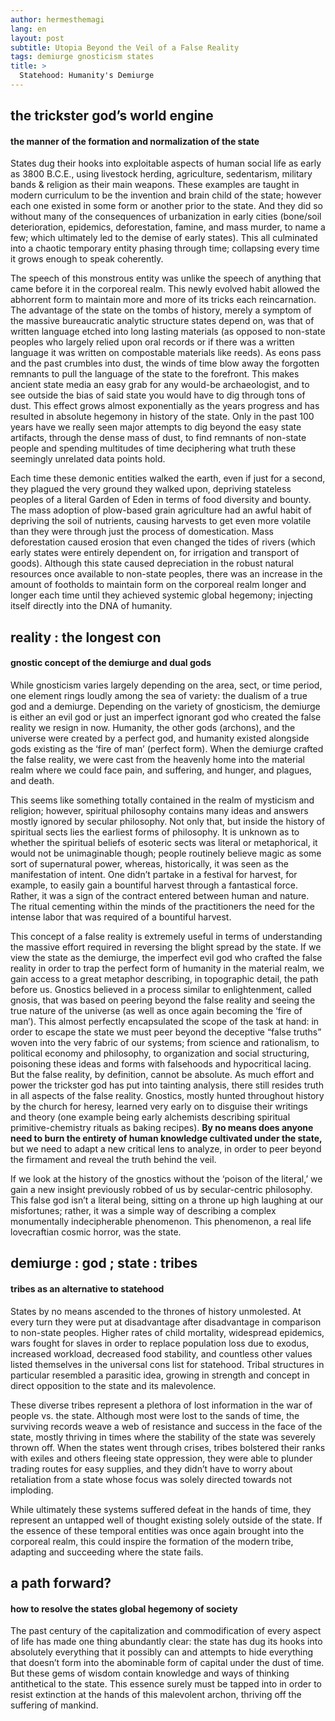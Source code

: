 ```yaml
---
author: hermesthemagi
lang: en
layout: post
subtitle: Utopia Beyond the Veil of a False Reality
tags: demiurge gnosticism states
title: >
  Statehood: Humanity's Demiurge
---
```


<style>
  body {
    font-feature-settings: "liga";
    font-variant-numeric: oldstyle-nums;
  }
</style>

## the trickster god’s world engine 

#### the manner of the formation and normalization of the state 

States dug their hooks into exploitable aspects of human social life as early as 3800 B.C.E., using livestock herding, agriculture, sedentarism, military bands & religion as their main weapons. These examples are taught in modern curriculum to be the invention and brain child of the state; however each one existed in some form or another prior to the state. And they did so without many of the consequences of urbanization in early cities (bone/soil deterioration, epidemics, deforestation, famine, and mass murder, to name a few; which ultimately led to the demise of early states). This all culminated into a chaotic temporary entity phasing through time; collapsing every time it grows enough to speak coherently.

The speech of this monstrous entity was unlike the speech of anything that came before it in the corporeal realm. This newly evolved habit allowed the abhorrent form to maintain more and more of its tricks each reincarnation. The advantage of the state on the tombs of history, merely a symptom of the massive bureaucratic analytic structure states depend on, was that of written language etched into long lasting materials (as opposed to non-state peoples who largely relied upon oral records or if there was a written language it was written on compostable materials like reeds). As eons pass and the past crumbles into dust, the winds of time blow away the forgotten remnants to pull the language of the state to the forefront. This makes ancient state media an easy grab for any would-be archaeologist, and to see outside the bias of said state you would have to dig through tons of dust. This effect grows almost exponentially as the years progress and has resulted in absolute hegemony in history of the state. Only in the past 100 years have we really seen major attempts to dig beyond the easy state artifacts, through the dense mass of dust, to find remnants of non-state people and spending multitudes of time deciphering what truth these seemingly unrelated data points hold.

Each time these demonic entities walked the earth, even if just for a second, they plagued the very ground they walked upon, depriving stateless peoples of a literal Garden of Eden in terms of food diversity and bounty. The mass adoption of plow-based grain agriculture had an awful habit of depriving the soil of nutrients, causing harvests to get even more volatile than they were through just the process of domestication. Mass deforestation caused erosion that even changed the tides of rivers (which early states were entirely dependent on, for irrigation and transport of goods). Although this state caused depreciation in the robust natural resources once available to non-state peoples, there was an increase in the amount of footholds to maintain form on the corporeal realm longer and longer each time until they achieved systemic global hegemony; injecting itself directly into the DNA of humanity. 

## reality : the longest con

#### gnostic concept of the demiurge and dual gods 

While gnosticism varies largely depending on the area, sect, or time period, one element rings loudly among the sea of variety: the dualism of a true god and a demiurge. Depending on the variety of gnosticism, the demiurge is either an evil god or just an imperfect ignorant god who created the false reality we resign in now. Humanity, the other gods (archons), and the universe were created by a perfect god, and humanity existed alongside gods existing as the ‘fire of man’ (perfect form). When the demiurge crafted the false reality, we were cast from the heavenly home into the material realm where we could face pain, and suffering, and hunger, and plagues, and death.

This seems like something totally contained in the realm of mysticism and religion; however, spiritual philosophy contains many ideas and answers mostly ignored by secular philosophy. Not only that, but inside the history of spiritual sects lies the earliest forms of philosophy. It is unknown as to whether the spiritual beliefs of esoteric sects was literal or metaphorical, it would not be unimaginable though; people routinely believe magic as some sort of supernatural power, whereas, historically, it was seen as the manifestation of intent. One didn’t partake in a festival for harvest, for example, to easily gain a bountiful harvest through a fantastical force. Rather, it was a sign of the contract entered between human and nature. The ritual cementing within the minds of the practitioners the need for the intense labor that was required of a bountiful harvest. 

This concept of a false reality is extremely useful in terms of understanding the massive effort required in reversing the blight spread by the state. If we view the state as the demiurge, the imperfect evil god who crafted the false reality in order to trap the perfect form of humanity in the material realm, we gain access to a great metaphor describing, in topographic detail, the path before us. Gnostics believed in a process similar to enlightenment, called gnosis, that was based on peering beyond the false reality and seeing the true nature of the universe (as well as once again becoming the ‘fire of man’). This almost perfectly encapsulated the scope of the task at hand: in order to escape the state we must peer beyond the deceptive “false truths” woven into the very fabric of our systems; from science and rationalism, to political economy and philosophy, to organization and social structuring, poisoning these ideas and forms with falsehoods and hypocritical lacing. But the false reality, by definition, cannot be absolute. As much effort and power the trickster god has put into tainting analysis, there still resides truth in all aspects of the false reality. Gnostics, mostly hunted throughout history by the church for heresy, learned very early on to disguise their writings and theory (one example being early alchemists describing spiritual primitive-chemistry rituals as baking recipes). **By no means does anyone need to burn the entirety of human knowledge cultivated under the state,** but we need to adapt a new critical lens to analyze, in order to peer beyond the firmament and reveal the truth behind the veil.

If we look at the history of the gnostics without the ‘poison of the literal,’ we gain a new insight previously robbed of us by secular-centric philosophy. This false god isn’t a literal being, sitting on a throne up high laughing at our misfortunes; rather, it was a simple way of describing a complex monumentally indecipherable phenomenon. This phenomenon, a real life lovecraftian cosmic horror, was the state.  

## demiurge : god ; state : tribes

#### tribes as an alternative to statehood 

States by no means ascended to the thrones of history unmolested. At every turn they were put at disadvantage after disadvantage in comparison to non-state peoples. Higher rates of child mortality, widespread epidemics, wars fought for slaves in order to replace population loss due to exodus, increased workload, decreased food stability, and countless other values listed themselves in the universal cons list for statehood. Tribal structures in particular resembled a parasitic idea, growing in strength and concept in direct opposition to the state and its malevolence. 

These diverse tribes represent a plethora of lost information in the war of people vs. the state. Although most were lost to the sands of time, the surviving records weave a web of resistance and success in the face of the state, mostly thriving in times where the stability of the state was severely thrown off. When the states went through crises, tribes bolstered their ranks with exiles and others fleeing state oppression, they were able to plunder trading routes for easy supplies, and they didn’t have to worry about retaliation from a state whose focus was solely directed towards not imploding.

While ultimately these systems suffered defeat in the hands of time, they represent an untapped well of thought existing solely outside of the state. If the essence of these temporal entities was once again brought into the corporeal realm, this could inspire the formation of the modern tribe, adapting and succeeding where the state fails.

## a path forward?

#### how to resolve the states global hegemony of society 

The past century of the capitalization and commodification of every aspect of life has made one thing abundantly clear: the state has dug its hooks into absolutely everything that it possibly can and attempts to hide everything that doesn’t form into the abominable form of capital under the dust of time. But these gems of wisdom contain knowledge and ways of thinking antithetical to the state. This essence surely must be tapped into in order to resist extinction at the hands of this malevolent archon, thriving off the suffering of mankind.